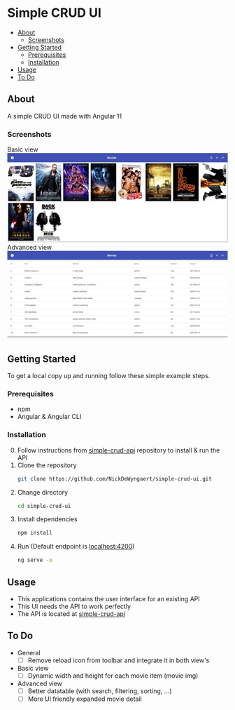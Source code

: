 # Simple CRUD UI

* [About](#About)
   * [Screenshots](#Screenshots)
* [Getting Started](#Getting-Started)
    * [Prerequisites](#Prerequisites)
    * [Installation](#Installation)
* [Usage](#Usage)
* [To Do](#To-Do)

## About
A simple CRUD UI made with Angular 11

### Screenshots
Basic view
![Simple CRUD UI Basic View](screenshot-view-basic.jpg)
Advanced view
![Simple CRUD UI Advanced View](screenshot-view-advanced.jpg)

## Getting Started
To get a local copy up and running follow these simple example steps.

### Prerequisites
* npm
* Angular & Angular CLI

### Installation
0. Follow instructions from [simple-crud-api](https://github.com/NickDeWyngaert/simple-crud-api) repository to install & run the API
1. Clone the repository
   ```sh
   git clone https://github.com/NickDeWyngaert/simple-crud-ui.git
   ```
2. Change directory
   ```sh
   cd simple-crud-ui
   ```
3. Install dependencies
   ```sh
   npm install
   ```
4. Run (Default endpoint is [localhost:4200](http://localhost:4200))
   ```sh
   ng serve -o
   ```

## Usage
* This applications contains the user interface for an existing API
* This UI needs the API to work perfectly
* The API is located at [simple-crud-api](https://github.com/NickDeWyngaert/simple-crud-api)

## To Do
* General
   - [ ] Remove reload icon from toolbar and integrate it in both view's
* Basic view
   - [ ] Dynamic width and height for each movie item (movie img)
* Advanced view
   - [ ] Better datatable (with search, filtering, sorting, ...)
   - [ ] More UI friendly expanded movie detail